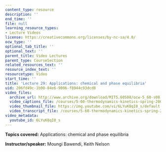 ```yaml
---
content_type: resource
description: ''
end_time: ''
file: null
learning_resource_types:
- Lecture Videos
license: https://creativecommons.org/licenses/by-nc-sa/4.0/
ocw_type: ''
optional_tab_title: ''
optional_text: ''
parent_title: Video Lectures
parent_type: CourseSection
related_resources_text: ''
resource_index_text: ''
resourcetype: Video
start_time: ''
title: 'Lecture 29: Applications: chemical and phase equilibria'
uid: 206fd49c-1b90-84e6-9006-f8944c93dcd8
video_files:
  archive_url: http://www.archive.org/download/MIT5.60S08/ocw-5_60-s08-lec29_300k.mp4
  video_captions_file: /courses/5-60-thermodynamics-kinetics-spring-2008/dc0cb98b805e57a7b5f772272b0f0cf1_6LYuK8qI0_s.vtt
  video_thumbnail_file: https://img.youtube.com/vi/6LYuK8qI0_s/default.jpg
  video_transcript_file: /courses/5-60-thermodynamics-kinetics-spring-2008/e34eca1fdf5452443cbd1782b8f50c9d_6LYuK8qI0_s.pdf
video_metadata:
  youtube_id: 6LYuK8qI0_s
---
```


**Topics covered:** Applications: chemical and phase equilibria

**Instructor/speaker:** Moungi Bawendi, Keith Nelson

